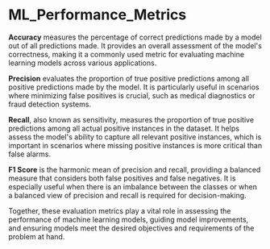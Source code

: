 # ML_Performance_Metrics
**Accuracy** measures the percentage of correct predictions made by a model out of all predictions made. It provides an overall assessment of the model's correctness, making it a commonly used metric for evaluating machine learning models across various applications.

**Precision** evaluates the proportion of true positive predictions among all positive predictions made by the model. It is particularly useful in scenarios where minimizing false positives is crucial, such as medical diagnostics or fraud detection systems.

**Recall**, also known as sensitivity, measures the proportion of true positive predictions among all actual positive instances in the dataset. It helps assess the model's ability to capture all relevant positive instances, which is important in scenarios where missing positive instances is more critical than false alarms.

**F1 Score** is the harmonic mean of precision and recall, providing a balanced measure that considers both false positives and false negatives. It is especially useful when there is an imbalance between the classes or when a balanced view of precision and recall is required for decision-making.

Together, these evaluation metrics play a vital role in assessing the performance of machine learning models, guiding model improvements, and ensuring models meet the desired objectives and requirements of the problem at hand.
